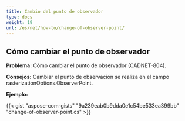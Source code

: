 ```yaml
---
title: Cambio del punto de observador
type: docs
weight: 19
url: /es/net/how-to/change-of-observer-point/
---
```


## **Cómo cambiar el punto de observador**

**Problema:** Cómo cambiar el punto de observador (CADNET-804).

**Consejos:** Cambiar el punto de observación se realiza en el campo rasterizationOptions.ObserverPoint.

**Ejemplo:**

{{< gist "aspose-com-gists" "9a239eab0b9dda0e1c54be533ea399bb" "change-of-observer-point.cs" >}}
